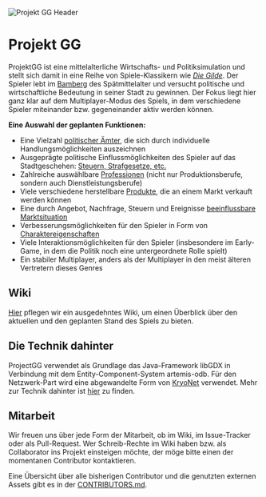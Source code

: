 ![Projekt GG Header](https://www.dropbox.com/s/a8rbml1ss9jnsga/project_gg_banner.png?raw=1)

# Projekt GG
ProjektGG ist eine mittelalterliche Wirtschafts- und Politiksimulation und stellt sich damit in eine Reihe von Spiele-Klassikern wie _[Die Gilde](https://de.wikipedia.org/wiki/Die_Gilde)_. Der Spieler lebt im [Bamberg](https://de.wikipedia.org/wiki/Bamberg) des Spätmittelalter und versucht politische und wirtschaftliche Bedeutung in seiner Stadt zu gewinnen. Der Fokus liegt hier ganz klar auf dem Multiplayer-Modus des Spiels, in dem verschiedene Spieler miteinander bzw. gegeneinander aktiv werden können.

**Eine Auswahl der geplanten Funktionen:**
* Eine Vielzahl [politischer Ämter](https://github.com/Meidimax99/ProjektGG/wiki/Amts%C3%BCbersicht), die sich durch individuelle Handlungsmöglichkeiten auszeichnen
* Ausgeprägte politische Einflussmöglichkeiten des Spieler auf das Stadtgeschehen: [Steuern, Strafgesetze, etc.](https://github.com/Meidimax99/ProjektGG/wiki/Gesetze-und-Steuern)
* Zahlreiche auswählbare [Professionen](https://github.com/Meidimax99/ProjektGG/wiki/Professionen) (nicht nur Produktionsberufe, sondern auch Dienstleistungsberufe)
* Viele verschiedene herstellbare [Produkte](https://github.com/Meidimax99/ProjektGG/wiki/Items), die an einem Markt verkauft werden können
* Eine durch Angebot, Nachfrage, Steuern und Ereignisse [beeinflussbare Marktsituation](https://github.com/Meidimax99/ProjektGG/wiki/Marktplatz)
* Verbesserungsmöglichkeiten für den Spieler in Form von [Charaktereigenschaften](https://github.com/Meidimax99/ProjektGG/wiki/Spieler)
* Viele Interaktionsmöglichkeiten für den Spieler (insbesondere im Early-Game, in dem die Politik noch eine untergeordnete Rolle spielt)
* Ein stabiler Multiplayer, anders als der Multiplayer in den meist älteren Vertretern dieses Genres


## Wiki
[Hier](https://github.com/Meidimax99/ProjektGG/wiki) pflegen wir ein ausgedehntes Wiki, um einen Überblick über den aktuellen und den geplanten Stand des Spiels zu bieten.

## Die Technik dahinter
ProjectGG verwendet als Grundlage das Java-Framework libGDX in Verbindung mit dem Entity-Component-System artemis-odb. Für den Netzwerk-Part wird eine abgewandelte Form von [KryoNet](https://github.com/crykn/kryonet) verwendet. Mehr zur Technik dahinter ist [hier](https://github.com/Meidimax99/ProjektGG/wiki/Technik-dahinter) zu finden.

## Mitarbeit
Wir freuen uns über jede Form der Mitarbeit, ob im Wiki, im Issue-Tracker oder als Pull-Request. Wer Schreib-Rechte im Wiki haben bzw. als Collaborator ins Projekt einsteigen möchte, der möge bitte einen der momentanen Contributor kontaktieren.

Eine Übersicht über alle bisherigen Contributor und die genutzten externen Assets gibt es in der [CONTRIBUTORS.md](https://github.com/Meidimax99/ProjektGG/blob/master/CONTRIBUTORS.md).